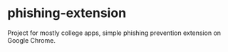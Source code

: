 # phishing-extension
Project for mostly college apps, simple phishing prevention extension on Google Chrome.
